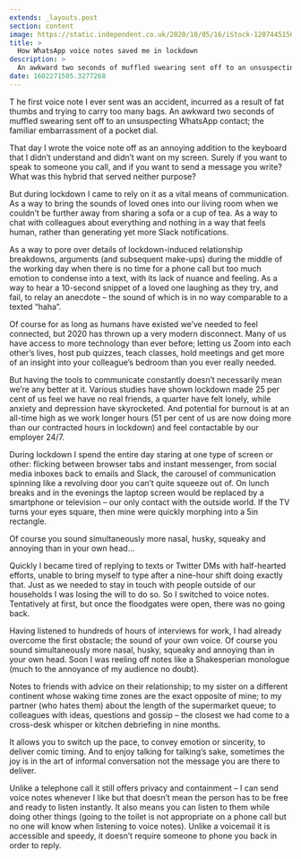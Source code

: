 ```yaml
--- 
extends: _layouts.post 
section: content 
image: https://static.independent.co.uk/2020/10/05/16/iStock-1207445156.jpg 
title: > 
  How WhatsApp voice notes saved me in lockdown 
description: > 
  An awkward two seconds of muffled swearing sent off to an unsuspecting WhatsApp contact; the familiar embarrassment of a pocket dial.So I switched to voice notes.Having listened to hundreds of hours of interviews for work, I had already overcome the first obstacle; the sound of your own voice.Unlike a telephone call it still offers privacy and containment – I can send voice notes whenever I like but that doesn’t mean the person has to be free and ready to listen instantly.It also means you can listen to them while doing other things (going to the toilet is not appropriate on a phone call but no one will know when listening to voice notes). 
date: 1602271505.3277268 
--- 
```

T he first voice note I ever sent was an accident, incurred as a result of fat thumbs and trying to carry too many bags. An awkward two seconds of muffled swearing sent off to an unsuspecting WhatsApp contact; the familiar embarrassment of a pocket dial.

That day I wrote the voice note off as an annoying addition to the keyboard that I didn’t understand and didn’t want on my screen. Surely if you want to speak to someone you call, and if you want to send a message you write? What was this hybrid that served neither purpose?

But during lockdown I came to rely on it as a vital means of communication. As a way to bring the sounds of loved ones into our living room when we couldn’t be further away from sharing a sofa or a cup of tea. As a way to chat with colleagues about everything and nothing in a way that feels human, rather than generating yet more Slack notifications.

As a way to pore over details of lockdown-induced relationship breakdowns, arguments (and subsequent make-ups) during the middle of the working day when there is no time for a phone call but too much emotion to condense into a text, with its lack of nuance and feeling. As a way to hear a 10-second snippet of a loved one laughing as they try, and fail, to relay an anecdote – the sound of which is in no way comparable to a texted “haha”.

Of course for as long as humans have existed we’ve needed to feel connected, but 2020 has thrown up a very modern disconnect. Many of us have access to more technology than ever before; letting us Zoom into each other’s lives, host pub quizzes, teach classes, hold meetings and get more of an insight into your colleague’s bedroom than you ever really needed.

But having the tools to communicate constantly doesn’t necessarily mean we’re any better at it. Various studies have shown lockdown made 25 per cent of us feel we have no real friends, a quarter have felt lonely, while anxiety and depression have skyrocketed. And potential for burnout is at an all-time high as we work longer hours (51 per cent of us are now doing more than our contracted hours in lockdown) and feel contactable by our employer 24/7.

During lockdown I spend the entire day staring at one type of screen or other: flicking between browser tabs and instant messenger, from social media inboxes back to emails and Slack, the carousel of communication spinning like a revolving door you can’t quite squeeze out of. On lunch breaks and in the evenings the laptop screen would be replaced by a smartphone or television – our only contact with the outside world. If the TV turns your eyes square, then mine were quickly morphing into a 5in rectangle.

Of course you sound simultaneously more nasal, husky, squeaky and annoying than in your own head…

Quickly I became tired of replying to texts or Twitter DMs with half-hearted efforts, unable to bring myself to type after a nine-hour shift doing exactly that. Just as we needed to stay in touch with people outside of our households I was losing the will to do so. So I switched to voice notes. Tentatively at first, but once the floodgates were open, there was no going back.

Having listened to hundreds of hours of interviews for work, I had already overcome the first obstacle; the sound of your own voice. Of course you sound simultaneously more nasal, husky, squeaky and annoying than in your own head. Soon I was reeling off notes like a Shakesperian monologue (much to the annoyance of my audience no doubt).

Notes to friends with advice on their relationship; to my sister on a different continent whose waking time zones are the exact opposite of mine; to my partner (who hates them) about the length of the supermarket queue; to colleagues with ideas, questions and gossip – the closest we had come to a cross-desk whisper or kitchen debriefing in nine months.

It allows you to switch up the pace, to convey emotion or sincerity, to deliver comic timing. And to enjoy talking for talking’s sake, sometimes the joy is in the art of informal conversation not the message you are there to deliver.

Unlike a telephone call it still offers privacy and containment – I can send voice notes whenever I like but that doesn’t mean the person has to be free and ready to listen instantly. It also means you can listen to them while doing other things (going to the toilet is not appropriate on a phone call but no one will know when listening to voice notes). Unlike a voicemail it is accessible and speedy, it doesn’t require someone to phone you back in order to reply.